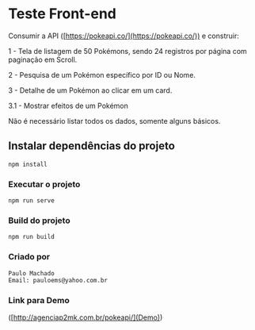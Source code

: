 # Teste Front-end

Consumir a API ([https://pokeapi.co/](https://pokeapi.co/)) e construir:

1 - Tela de listagem de 50 Pokémons, sendo 24 registros por página com paginação em Scroll.

2 - Pesquisa de um Pokémon específico por ID ou Nome.

3 - Detalhe de um Pokémon ao clicar em um card.

3.1 - Mostrar efeitos de um Pokémon

Não é necessário listar todos os dados, somente alguns básicos.

## Instalar dependências do projeto
```
npm install
```

### Executar o projeto
```
npm run serve
```

### Build do projeto
```
npm run build
```

### Criado por
```
Paulo Machado
Email: pauloems@yahoo.com.br
```

### Link para Demo
([http://agenciap2mk.com.br/pokeapi/](Demo))
